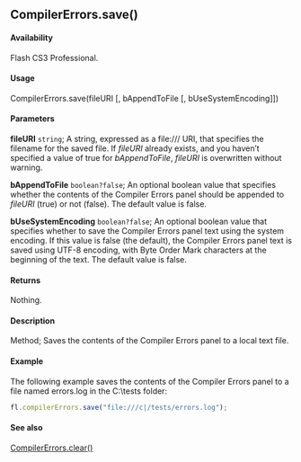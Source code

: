 ## CompilerErrors.save()

#### Availability

Flash CS3 Professional.

#### Usage

CompilerErrors.save(fileURI \[, bAppendToFile \[, bUseSystemEncoding\]\])

#### Parameters

**fileURI** `string`; A string, expressed as a file:/// URI, that specifies the filename for the saved file. If *fileURI* already exists, and you haven’t specified a value of true for *bAppendToFile*, *fileURI* is overwritten without warning.

**bAppendToFile** `boolean?false`; An optional boolean value that specifies whether the contents of the Compiler Errors panel should be appended to *fileURI* (true) or not (false). The default value is false.

**bUseSystemEncoding** `boolean?false`; An optional boolean value that specifies whether to save the Compiler Errors panel text using the system encoding. If this value is false (the default), the Compiler Errors panel text is saved using UTF-8 encoding, with Byte Order Mark characters at the beginning of the text. The default value is false.

#### Returns

Nothing.

#### Description

Method; Saves the contents of the Compiler Errors panel to a local text file.

#### Example

The following example saves the contents of the Compiler Errors panel to a file named errors.log in the C:\tests folder:

```javascript
fl.compilerErrors.save("file:///c|/tests/errors.log");
```

#### See also

[CompilerErrors.clear()](../CompilerErrors_object/CompilerErrors.md)
